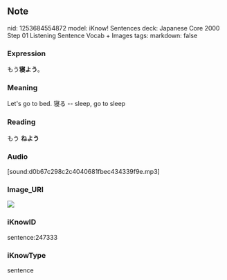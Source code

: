 ## Note
nid: 1253684554872
model: iKnow! Sentences
deck: Japanese Core 2000 Step 01 Listening Sentence Vocab + Images
tags: 
markdown: false

### Expression
<!DOCTYPE html>
<title></title>
もう<b>寝よう</b>。



### Meaning
Let's go to bed.
寝る -- sleep, go to sleep

### Reading
<!DOCTYPE html>
<title></title>
もう <b>ねよう</b>



### Audio
[sound:d0b67c298c2c4040681fbec434339f9e.mp3]

### Image_URI
<!DOCTYPE html>
<title></title>
<img src="d130322034ff1c734d2812c243411bca.jpg">



### iKnowID
sentence:247333

### iKnowType
sentence
